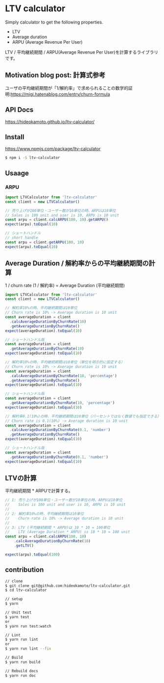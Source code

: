 # LTV calculator

Simply calculator to get the following properties.

- LTV
- Average duration
- ARPU (Average Revenue Per User)

LTV / 平均継続期間 / ARPU(Average Revenue Per User)を計算するライブラリです。

## Motivation blog post: 計算式参考

ユーザの平均継続期間が「1/解約率」で求められることの数学的証明:https://migi.hatenablog.com/entry/churn-formula

## API Docs
https://hideokamoto.github.io/ltv-calculator/

## Install
https://www.npmjs.com/package/ltv-calculator

```bash
$ npm i -S ltv-calculator
```

## Usaage
### ARPU

```typescript
import LTVCalculator from 'ltv-calculator'
const client = new LTVCalculator()

// 売り上げが100単位・ユーザー数が10単位の時、ARPUは10単位
// Sales is 100 unit and user is 10, ARPU is 10 unit
const arpu = client.calcARPU(100, 10).getARPU()
expect(arpu).toEqual(10)

// ショートハンドル
// short handle
const arpu = client.getARPU(100, 10)
expect(arpu).toEqual(10)
```

## Average Duration / 解約率からの平均継続期間の計算

1 / churn rate (1 / 解約率) = Average Duration (平均継続期間)

```typescript
import LTVCalculator from 'ltv-calculator'
const client = new LTVCalculator()

// 解約率10%の時、平均継続期間は10単位 
// Churn rate is 10% -> Average duration is 10 unit
const averageDuration = client
  .calcAverageDurationByChurnRate(10)
  .getAverageDurationByChurnRate()
expect(averageDuration).toEqual(10)

// ショートハンドル版
const averageDuration = client
  .getAverageDurationByChurnRate(10)
expect(averageDuration).toEqual(10)

// 解約率10%の時、平均継続期間は10単位（単位を明示的に設定する）
// Churn rate is 10% -> Average duration is 10 unit
const averageDuration = client
  .calcAverageDurationByChurnRate(10, 'percentage')
  .getAverageDurationByChurnRate()
expect(averageDuration).toEqual(10)

// ショートハンドル版
const averageDuration = client
  .getAverageDurationByChurnRate(10, 'percentage')
expect(averageDuration).toEqual(10)

// 解約率0.1(10%)の時、平均継続期間は10単位（パーセントではなく数値でも指定できる）
// Churn rate is 0.1(10%) -> Average duration is 10 unit
const averageDuration = client
  .calcAverageDurationByChurnRate(0.1, 'number')
  .getAverageDurationByChurnRate()
expect(averageDuration).toEqual(10)

// ショートハンドル版
const averageDuration = client
  .getAverageDurationByChurnRate(0.1, 'number')
expect(averageDuration).toEqual(10)
```

## LTVの計算

平均継続期間 * ARPUで計算する。

```typescript
// 1: 売り上げが100単位・ユーザー数が10単位の時、ARPUは10単位
//    Sales is 100 unit and user is 10, ARPU is 10 unit
//
// 2: 解約率10%の時、平均継続期間は10単位 
//    Churn rate is 10% -> Average duration is 10 unit
//
// 3: LTV (平均継続期間 * ARPU)は 10 * 10 = 100単位
//    LTV (Average Duration * ARPU) is 10 * 10 = 100 unit
const arpu = client.calcARPU(100, 10)
    .calcAverageDurationByChurnRate(10)
    .getLTV()

expect(arpu).toEqual(100)
```

## contribution

```bash
// clone
$ git clone git@github.com:hideokamoto/ltv-calculator.git
$ cd ltv-calculator

// setup
$ yarn

// Unit test
$ yarn test
or
$ yarn run test:watch

// Lint
$ yarn run lint
or
$ yarn run lint --fix

// Build
$ yarn run build

// Rebuild docs
$ yarn run doc
```